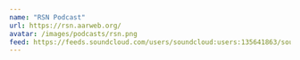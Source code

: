 ```yaml
---
name: "RSN Podcast"
url: https://rsn.aarweb.org/
avatar: /images/podcasts/rsn.png
feed: https://feeds.soundcloud.com/users/soundcloud:users:135641863/sounds.rss
---
```

